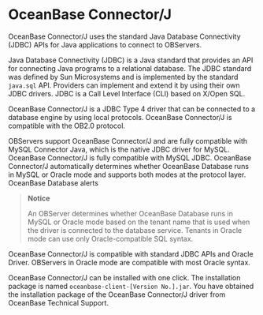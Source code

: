 # OceanBase Connector/J

OceanBase Connector/J uses the standard Java Database Connectivity (JDBC) APIs for Java applications to connect to OBServers.

Java Database Connectivity (JDBC) is a Java standard that provides an API for connecting Java programs to a relational database. The JDBC standard was defined by Sun Microsystems and is implemented by the standard `java.sql` API. Providers can implement and extend it by using their own JDBC drivers. JDBC is a Call Level Interface (CLI) based on X/Open SQL.

OceanBase Connector/J is a JDBC Type 4 driver that can be connected to a database engine by using local protocols. OceanBase Connector/J is compatible with the OB2.0 protocol.

OBServers support OceanBase Connector/J and are fully compatible with MySQL Connector Java, which is the native JDBC driver for MySQL. OceanBase Connector/J is fully compatible with MySQL JDBC. OceanBase Connector/J automatically determines whether OceanBase Database runs in MySQL or Oracle mode and supports both modes at the protocol layer. OceanBase Database alerts

> **Notice**
>
> An OBServer determines whether OceanBase Database runs in MySQL or Oracle mode based on the tenant name that is used when the driver is connected to the database service. Tenants in Oracle mode can use only Oracle-compatible SQL syntax.

OceanBase Connector/J is compatible with standard JDBC APIs and Oracle Driver. OBServers in Oracle mode are compatible with most Oracle syntax.

OceanBase Connector/J can be installed with one click. The installation package is named `oceanbase-client-[Version No.].jar`. You have obtained the installation package of the OceanBase Connector/J driver from OceanBase Technical Support. <!-- For more information about the installation procedure, see [OceanBase Connector/J](https://www.oceanbase.com/docs/enterprise/oceanbase-connector-j-cn). -->

